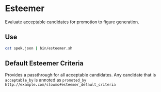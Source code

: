 # Esteemer

Evaluate acceptable candidates for promotion to figure generation.

## Use

```bash
cat spek.json | bin/esteemer.sh
```

## Default Esteemer Criteria
Provides a passthrough for all acceptable candidates.
Any candidate that is `acceptable_by` is annoted as `promoted_by http://example.com/slowmo#esteemer_default_criteria`
